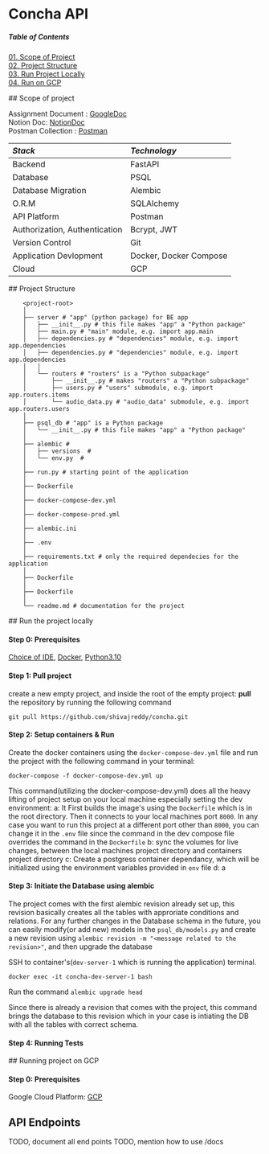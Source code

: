 # Concha API

##### Table of Contents  
[01. Scope of Project](#Scope)  
[02. Project Structure](#projectstructure)  
[03. Run Project Locally](#runlocally)  
[04. Run on GCP](#rungcp)  


<a name="Scope"/>
## Scope of project

Assignment Document : [GoogleDoc](https://docs.google.com/document/d/1Ucla0d4T7ykzz40NQbfbNpDTVlFaOqGh4y7P9nX16Ls/edit)  
Notion Doc: [NotionDoc](https://www.notion.so/shivareddy/Concha-Backend-Engineer-Test-Q-Discussion-93fe3866ca8f49c0bf88654983df8773)  
Postman Collection : [Postman](https://www.postman.com/blue-comet-93782/workspace/myspace/collection/19132019-dafc3e8a-2e92-48ad-9781-5bdb5c0967e5?action=share&creator=19132019)  

| *Stack*                       | *Technology*           | 
|:----------------------------- |:---------------------- |
| Backend                       | FastAPI                |
| Database                      | PSQL                   |
| Database Migration            | Alembic                |
| O.R.M                         | SQLAlchemy             |
| API Platform                  | Postman                |
| Authorization, Authentication | Bcrypt, JWT            |
| Version Control               | Git                    |
| Application Devlopment        | Docker, Docker Compose |
| Cloud                         | GCP                    |

<a name="projectstructure"/>
## Project Structure

```
	<project-root>
	│  
	├── server # "app" (python package) for BE app 
	│   ├── __init__.py # this file makes "app" a "Python package" 
	│   ├── main.py # "main" module, e.g. import app.main 
	│   ├── dependencies.py # "dependencies" module, e.g. import app.dependencies 
	│   ├── dependencies.py # "dependencies" module, e.g. import app.dependencies 
	│   │ 
	│   └── routers # "routers" is a "Python subpackage" 
	│       ├── __init__.py # makes "routers" a "Python subpackage" 
	│       ├── users.py # "users" submodule, e.g. import app.routers.items 
	│       └── audio_data.py # "audio_data" submodule, e.g. import app.routers.users 
	│  
	├── psql_db # "app" is a Python package 
	│   └── __init__.py # this file makes "app" a "Python package" 
	│  
	├── alembic # 
	│   ├── versions  #
	│   └── env.py  #
	│  
	├── run.py # starting point of the application 
	│  
	├── Dockerfile
	│  
	├── docker-compose-dev.yml
	│  
	├── docker-compose-prod.yml
	│  
	├── alembic.ini
	│  
	├── .env
	│  
	├── requirements.txt # only the required dependecies for the application
	│  
	├── Dockerfile
	│  
	├── Dockerfile
	│  
	└── readme.md # documentation for the project
```

<a name="runlocally"/>
## Run the project locally

#### Step 0: Prerequisites
[Choice of IDE](https://www.jetbrains.com/products/#type=ide), [Docker](https://www.docker.com/), [Python3.10](https://www.python.org/downloads/)

#### Step 1: Pull project
create a new empty project, and inside the root of the empty project: **pull** the repository by running the following command
```
git pull https://github.com/shivajreddy/concha.git
```

#### Step 2: Setup containers & Run
Create the docker containers using the `docker-compose-dev.yml` file and run the project with the following command in your terminal:
```
docker-compose -f docker-compose-dev.yml up
```

This command(utilizing the docker-compose-dev.yml) does all the heavy lifting of project setup on your local machine especially setting the dev environment:
	a: It First builds the image's using the `Dockerfile` which is in the root directory. Then it connects to your local machines port `8000`. In any case you want to run this project at a different port other than `8000`, you can change it in the `.env` file since the command in the dev compose file overrides the command in the `Dockerfile`
	b: sync the volumes for live changes, between the local machines project directory and containers project directory
	c: Create a postgress container dependancy, which will be initialized using the environment variables provided in `env` file
	d: a

#### Step 3: Initiate the Database using alembic
The project comes with the first alembic revision already set up, this revision basically creates all the tables with approriate conditions and relations. For any further changes in the Database schema in the future, you can easily modify(or add new) models in the `psql_db/models.py` and create a new revision using `alembic revision -m "<message related to the revision>"`, and then upgrade the database 

SSH to container's(`dev-server-1` which is running the application) terminal.
```
docker exec -it concha-dev-server-1 bash
```

Run the command
`alembic upgrade head`

Since there is already a revision that comes with the project, this command brings the database to this revision which in your case is intiating the DB with all the tables with correct schema.

#### Step 4: Running Tests



<a name="rungcp"/>
## Running project on GCP

#### Step 0: Prerequisites
Google Cloud Platform: [GCP](https://cloud.google.com/)  



## API Endpoints

TODO, document all end points
TODO, mention how to use /docs

